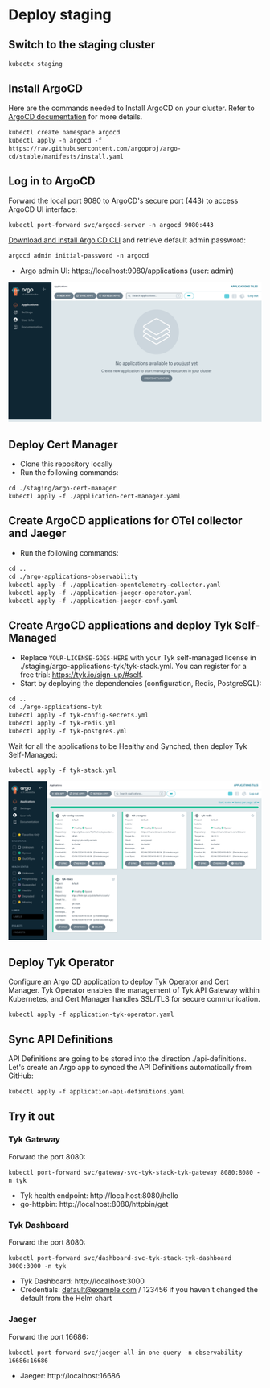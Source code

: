# Deploy staging

## Switch to the staging cluster

```
kubectx staging
```

## Install ArgoCD

Here are the commands needed to Install ArgoCD on your cluster. Refer to [ArgoCD documentation](https://argo-cd.readthedocs.io/en/stable/getting_started/) for more details. 

```
kubectl create namespace argocd
kubectl apply -n argocd -f https://raw.githubusercontent.com/argoproj/argo-cd/stable/manifests/install.yaml
```

## Log in to ArgoCD

Forward the local port 9080 to ArgoCD's secure port (443) to access ArgoCD UI interface:

```
kubectl port-forward svc/argocd-server -n argocd 9080:443
```

[Download and install Argo CD CLI](https://argo-cd.readthedocs.io/en/stable/getting_started/#2-download-argo-cd-cli) and retrieve default admin password:

```
argocd admin initial-password -n argocd
```

* Argo admin UI: https://localhost:9080/applications (user: admin)

![Argo admin UI (empty)](https://github.com/TykTechnologies/demo-argo-selfmanaged/blob/main/img/argo_staging_empty.png)

## Deploy Cert Manager

* Clone this repository locally
* Run the following commands:

```
cd ./staging/argo-cert-manager
kubectl apply -f ./application-cert-manager.yaml
```


## Create ArgoCD applications for OTel collector and Jaeger


* Run the following commands:

```
cd ..
cd ./argo-applications-observability
kubectl apply -f ./application-opentelemetry-collector.yaml
kubectl apply -f ./application-jaeger-operator.yaml
kubectl apply -f ./application-jaeger-conf.yaml
```


## Create ArgoCD applications and deploy Tyk Self-Managed


* Replace ```YOUR-LICENSE-GOES-HERE``` with your Tyk self-managed license in ./staging/argo-applications-tyk/tyk-stack.yml. You can register for a free trial: https://tyk.io/sign-up/#self. 
* Start by deploying the dependencies (configuration, Redis, PostgreSQL):

```
cd ..
cd ./argo-applications-tyk
kubectl apply -f tyk-config-secrets.yml
kubectl apply -f tyk-redis.yml
kubectl apply -f tyk-postgres.yml
```

Wait for all the applications to be Healthy and Synched, then deploy Tyk Self-Managed:

```
kubectl apply -f tyk-stack.yml
```

![Argo admin UI (Tyk Self-Managed deployed)](https://github.com/TykTechnologies/demo-argo-selfmanaged/blob/main/img/argo_staging_tyk_stack.png)

## Deploy Tyk Operator 

Configure an Argo CD application to deploy Tyk Operator and Cert Manager. Tyk Operator enables the management of Tyk API Gateway within Kubernetes, and Cert Manager handles SSL/TLS for secure communication. 

```
kubectl apply -f application-tyk-operator.yaml
```

## Sync API Definitions

API Definitions are going to be stored into the direction ./api-definitions. Let's create an Argo app to synced the API Definitions automatically from GitHub:

```
kubectl apply -f application-api-definitions.yaml
```

## Try it out

### Tyk Gateway

Forward the port 8080:

```
kubectl port-forward svc/gateway-svc-tyk-stack-tyk-gateway 8080:8080 -n tyk
```

* Tyk health endpoint: http://localhost:8080/hello
* go-httpbin: http://localhost:8080/httpbin/get

### Tyk Dashboard

Forward the port 8080:

```
kubectl port-forward svc/dashboard-svc-tyk-stack-tyk-dashboard 3000:3000 -n tyk
```

* Tyk Dashboard: http://localhost:3000
* Credentials: default@example.com / 123456 if you haven't changed the default from the Helm chart


### Jaeger

Forward the port 16686:

```
kubectl port-forward svc/jaeger-all-in-one-query -n observability 16686:16686
```

* Jaeger: http://localhost:16686
